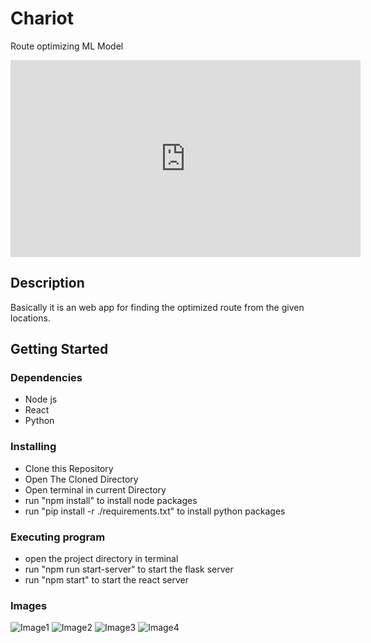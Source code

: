 # Chariot

Route optimizing ML Model

<iframe width="560" height="315"
src="https://www.youtube.com/watch?v=YnAtqDUC0GY&ab_channel=GrimWatch" 
frameborder="0" 
allow="accelerometer; autoplay; encrypted-media; gyroscope; picture-in-picture" 
allowfullscreen></iframe>

## Description

Basically it is an web app for finding the optimized route from the given locations.


## Getting Started

### Dependencies<br />


* Node js
* React
* Python

### Installing

* Clone this Repository
* Open The Cloned Directory
* Open terminal in current Directory
* run "npm install" to install node packages
* run "pip install -r ./requirements.txt" to install python packages

### Executing program

* open the project directory in terminal
* run "npm run start-server" to start the flask server
* run "npm start" to start the react server

### Images
![Image1](https://raw.githubusercontent.com/smartinternz02/SBSPS-Challenge-9477-Optimizing-Delivery-Routes-Using-Machine-Learning-and-Graph-Theory/main/gallary/1.PNG)
![Image2](https://raw.githubusercontent.com/smartinternz02/SBSPS-Challenge-9477-Optimizing-Delivery-Routes-Using-Machine-Learning-and-Graph-Theory/main/gallary/2.PNG)
![Image3](https://raw.githubusercontent.com/smartinternz02/SBSPS-Challenge-9477-Optimizing-Delivery-Routes-Using-Machine-Learning-and-Graph-Theory/main/gallary/3.PNG)
![Image4](https://raw.githubusercontent.com/smartinternz02/SBSPS-Challenge-9477-Optimizing-Delivery-Routes-Using-Machine-Learning-and-Graph-Theory/main/gallary/4.PNG)

